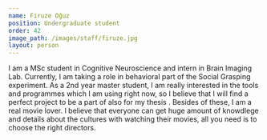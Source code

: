 ```yaml
---
name: Firuze Oğuz
position: Undergraduate student
order: 42
image_path: /images/staff/firuze.jpg
layout: person
---
```


I am a MSc student in Cognitive Neuroscience and intern in Brain Imaging Lab. Currently, I am taking a role in behavioral part of the Social Grasping experiment. As a 2nd year master student, I am really interested in the tools and programmes which I am using right now, so I believe that I will find a perfect project to be a part of also for my thesis . Besides of these, I am a real movie lover. I believe that everyone can get huge amount of knowdlege and details about the cultures with watching their movies, all you need is to choose the right directors.